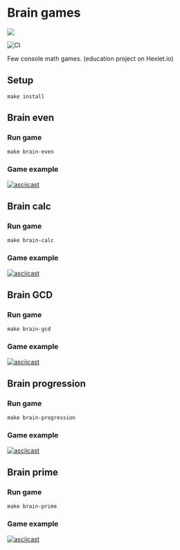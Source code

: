 # Brain games

<a href="https://codeclimate.com/github/codeclimate/codeclimate/maintainability"><img src="https://api.codeclimate.com/v1/badges/a99a88d28ad37a79dbf6/maintainability" /></a>

![CI](https://github.com/nichegosebe/frontend-project-lvl1/workflows/CI/badge.svg)

Few console math games. (education project on Hexlet.io)

## Setup

    make install

## Brain even

### Run game

    make brain-even

### Game example

[![asciicast](https://asciinema.org/a/360735.svg)](https://asciinema.org/a/360735)

## Brain calc

### Run game

    make brain-calc

### Game example

[![asciicast](https://asciinema.org/a/360733.svg)](https://asciinema.org/a/360733)

## Brain GCD

### Run game

    make brain-gcd

### Game example

[![asciicast](https://asciinema.org/a/vsSfcUTDNPM9xRb1tsQS5eVL6.svg)](https://asciinema.org/a/vsSfcUTDNPM9xRb1tsQS5eVL6)

## Brain progression

### Run game

    make brain-progression

### Game example

[![asciicast](https://asciinema.org/a/sWpSZ5lEmOpIukTs0V0PsAQB0.svg)](https://asciinema.org/a/sWpSZ5lEmOpIukTs0V0PsAQB0)

## Brain prime

### Run game

    make brain-prime

### Game example

[![asciicast](https://asciinema.org/a/ToH3RCKmGMcnId0BhHAQHdOFi.svg)](https://asciinema.org/a/ToH3RCKmGMcnId0BhHAQHdOFi)
